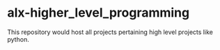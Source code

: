 # alx-higher_level_programming
 This repository would host all projects pertaining high level projects like python.
